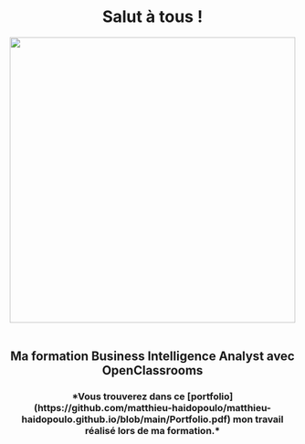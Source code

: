 <h1 align="center">Salut à tous !</h1>
<div align="center">
  <img src="https://github.com/user-attachments/assets/50fe1172-1285-4e08-bd71-b51dbdbb78c2" width="500">
</div>
<br>
<h2 align="center"> Ma formation Business Intelligence Analyst avec OpenClassrooms </h2>

<h3 align="center">*Vous trouverez dans ce [portfolio](https://github.com/matthieu-haidopoulo/matthieu-haidopoulo.github.io/blob/main/Portfolio.pdf) mon travail réalisé lors de ma formation.*</h3>
